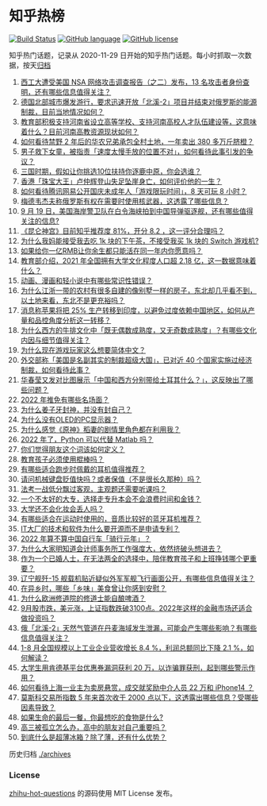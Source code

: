 # 知乎热榜
[![Build Status](https://github.com/ToWeLong/zhihu-hot-questions/workflows/CI/badge.svg)](https://github.com/ToWeLong/zhihu-hot-questions/actions)
[![GitHub language](https://img.shields.io/badge/language-golang-orange.svg)](https://golang.org/)
[![GitHub license](https://img.shields.io/github/license/ToWeLong/zhihu-hot-questions)](https://github.com/ToWeLong/zhihu-hot-questions/blob/main/LICENSE)

知乎热门话题，记录从 2020-11-29 日开始的知乎热门话题。每小时抓取一次数据，按天[归档](./archives)

<!-- BEGIN -->

1. [西工大遭受美国 NSA 网络攻击调查报告（之二）发布，13 名攻击者身份查明，还有哪些信息值得关注？](https://www.zhihu.com/question/555864991)
1. [德国北部城市爆发游行，要求迅速开放「北溪-2」项目并结束对俄罗斯的能源制裁，目前当地情况如何？](https://www.zhihu.com/question/555662232)
1. [教育部积极支持河南省设立高等学校、支持河南高校人才队伍建设等，这意味着什么？目前河南高教资源现状如何？](https://www.zhihu.com/question/555790575)
1. [如何看待禁野 2 年后的华农兄弟承包全村土地，一年卖出 380 多万斤脐橙？](https://www.zhihu.com/question/555728412)
1. [男子救下女童，被指责「速度太慢手放的位置不对」，如何看待此事引发的争议？](https://www.zhihu.com/question/555772105)
1. [三国时期，假如让你挑选10位扶持你逐鹿中原，你会选谁？](https://www.zhihu.com/question/452687156)
1. [香港「珠宝大王」卢仲辉登山失足坠崖身亡，如何评价他的一生？](https://www.zhihu.com/question/555682845)
1. [如何看待腾讯网易公开国庆未成年人「游戏限玩时间」，8 天可玩 8 小时？](https://www.zhihu.com/question/555675087)
1. [梅德韦杰夫称俄罗斯有权在需要时使用核武器，这透露了哪些信息？](https://www.zhihu.com/question/555904275)
1. [9 月 19 日，美国海岸警卫队在白令海峡拍到中国导弹驱逐舰，还有哪些值得关注的信息?](https://www.zhihu.com/question/555890694)
1. [《昆仑神宫》目前知乎推荐度 81%，开分 8.2 ，这一评分合理吗？](https://www.zhihu.com/question/554978215)
1. [为什么我妈能接受我去吃 1k 块的下午茶，不接受我买 1k 块的 Switch 游戏机?](https://www.zhihu.com/question/542070763)
1. [如果给你一亿RMB让你余生都只能活在同一年内你愿意吗？](https://www.zhihu.com/question/544433446)
1. [教育部介绍，2021 年全国拥有大学文化程度人口超 2.18 亿，这一数据意味着什么？](https://www.zhihu.com/question/555899413)
1. [动画、漫画和轻小说中有哪些常识性错误？](https://www.zhihu.com/question/345178379)
1. [为什么江浙一带的农村有很多自建的像别墅一样的房子，东北却几乎看不到，以土地来看，东北不是更充裕吗？](https://www.zhihu.com/question/535240656)
1. [消息称苹果将把 25% 生产转移到印度，以避免过度依赖中国地区，如何从产量和品控角度分析这一转移？](https://www.zhihu.com/question/555665831)
1. [为什么西方的牛排文化中「既无偶数成熟度，又无奇数成熟度」？有哪些文化内因与细节值得关注？](https://www.zhihu.com/question/554059853)
1. [为什么现在游戏玩家这么想要简体中文？](https://www.zhihu.com/question/313910150)
1. [外交部称「美国是名副其实的制裁超级大国」，已对近 40 个国家实施过经济制裁，如何看待此事？](https://www.zhihu.com/question/555726106)
1. [华春莹又发对比图展示「中国和西方分别带给土耳其什么？」，这反映出了哪些问题？](https://www.zhihu.com/question/555781683)
1. [2022 年推免有哪些名场面？](https://www.zhihu.com/question/489093855)
1. [为什么姜子牙封神，并没有封自己？](https://www.zhihu.com/question/22686963)
1. [为什么没有OLED的PC显示器？](https://www.zhihu.com/question/308490354)
1. [为什么感觉《原神》稻妻的剧情里角色都在利用我？](https://www.zhihu.com/question/528740559)
1. [2022 年了，Python 可以代替 Matlab 吗？](https://www.zhihu.com/question/554598455)
1. [你们觉得朋友这个词该如何定义？](https://www.zhihu.com/question/555533437)
1. [教育孩子必须使用棍棒吗？](https://www.zhihu.com/question/553449769)
1. [有哪些适合跑步时佩戴的耳机值得推荐？](https://www.zhihu.com/question/551994023)
1. [请问机械键盘贬值快吗？或者保值（不是很长久那种）吗？](https://www.zhihu.com/question/549300715)
1. [法考一战低分飘过客观，主观题还需要听课吗？](https://www.zhihu.com/question/555402278)
1. [一个不太好的大专，选择走专升本会不会浪费时间和金钱？](https://www.zhihu.com/question/555286130)
1. [大学还不会化妆会丢人吗？](https://www.zhihu.com/question/555460041)
1. [有哪些适合在运动时使用的，音质比较好的蓝牙耳机推荐？](https://www.zhihu.com/question/533850391)
1. [IT大厂的技术和软件为什么要开源而不是申请专利？](https://www.zhihu.com/question/554249983)
1. [2022 年算不算中国自行车「骑行元年」？](https://www.zhihu.com/question/555012203)
1. [为什么大家明知道会计师事务所工作强度大，依然挤破头想进去？](https://www.zhihu.com/question/554789431)
1. [作为一个已婚人士，在无法两全的选择中，陪伴教育孩子和上班挣钱哪个更重要？](https://www.zhihu.com/question/554428765)
1. [辽宁舰歼-15 舰载机贴近疑似外军军舰飞行画面公开，有哪些信息值得关注？](https://www.zhihu.com/question/555816921)
1. [在异乡时，哪些「乡味」美食曾让你感到安慰？](https://www.zhihu.com/question/555156243)
1. [为什么欧洲修道院的修道士能自酿啤酒？](https://www.zhihu.com/question/24134928)
1. [9月股市跌，美元涨，上证指数跌破3100点。2022年这样的金融市场还适合做投资吗？](https://www.zhihu.com/question/555854606)
1. [俄「北溪-2」天然气管道在丹麦海域发生泄漏，可能会产生哪些影响？有哪些信息值得关注？](https://www.zhihu.com/question/555876473)
1. [1-8 月全国规模以上工业企业营收增长 8.4 %，利润总额同比下降 2.1 %，如何解读？](https://www.zhihu.com/question/555828683)
1. [大学生用肯德基平台优惠券漏洞获利 20 万，以诈骗罪获刑，起到哪些警示作用？](https://www.zhihu.com/question/555845502)
1. [如何看待上海一业主为卖房悬赏，成交就奖励中介人员 22 万和 iPhone14 ？](https://www.zhihu.com/question/555878544)
1. [莫斯科交易所指数 5 年来首次收于 2000 点以下，这透露出哪些信息？受哪些因素导致？](https://www.zhihu.com/question/555805781)
1. [如果生命的最后一餐，你最想吃的食物是什么?](https://www.zhihu.com/question/555496148)
1. [高三被孤立怎么办，高中的朋友对自己重要吗？](https://www.zhihu.com/question/555509782)
1. [到底什么是超薄冰箱？除了薄，还有什么优势？](https://www.zhihu.com/question/555653367)

<!-- END -->

历史归档 [./archives](./archives)


### License
[zhihu-hot-questions](https://github.com/towelong/zhihu-hot-questions) 的源码使用 MIT License 发布。